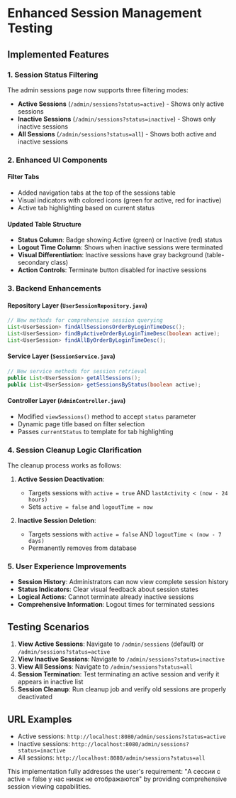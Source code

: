 # Enhanced Session Management Testing

## Implemented Features

### 1. Session Status Filtering
The admin sessions page now supports three filtering modes:
- **Active Sessions** (`/admin/sessions?status=active`) - Shows only active sessions
- **Inactive Sessions** (`/admin/sessions?status=inactive`) - Shows only inactive sessions  
- **All Sessions** (`/admin/sessions?status=all`) - Shows both active and inactive sessions

### 2. Enhanced UI Components

#### Filter Tabs
- Added navigation tabs at the top of the sessions table
- Visual indicators with colored icons (green for active, red for inactive)
- Active tab highlighting based on current status

#### Updated Table Structure
- **Status Column**: Badge showing Active (green) or Inactive (red) status
- **Logout Time Column**: Shows when inactive sessions were terminated
- **Visual Differentiation**: Inactive sessions have gray background (table-secondary class)
- **Action Controls**: Terminate button disabled for inactive sessions

### 3. Backend Enhancements

#### Repository Layer (`UserSessionRepository.java`)
```java
// New methods for comprehensive session querying
List<UserSession> findAllSessionsOrderByLoginTimeDesc();
List<UserSession> findByActiveOrderByLoginTimeDesc(boolean active);
List<UserSession> findAllByOrderByLoginTimeDesc();
```

#### Service Layer (`SessionService.java`)
```java
// New service methods for session retrieval
public List<UserSession> getAllSessions();
public List<UserSession> getSessionsByStatus(boolean active);
```

#### Controller Layer (`AdminController.java`)
- Modified `viewSessions()` method to accept `status` parameter
- Dynamic page title based on filter selection
- Passes `currentStatus` to template for tab highlighting

### 4. Session Cleanup Logic Clarification

The cleanup process works as follows:

1. **Active Session Deactivation**: 
   - Targets sessions with `active = true` AND `lastActivity < (now - 24 hours)`
   - Sets `active = false` and `logoutTime = now`
   
2. **Inactive Session Deletion**:
   - Targets sessions with `active = false` AND `logoutTime < (now - 7 days)`
   - Permanently removes from database

### 5. User Experience Improvements

- **Session History**: Administrators can now view complete session history
- **Status Indicators**: Clear visual feedback about session states
- **Logical Actions**: Cannot terminate already inactive sessions
- **Comprehensive Information**: Logout times for terminated sessions

## Testing Scenarios

1. **View Active Sessions**: Navigate to `/admin/sessions` (default) or `/admin/sessions?status=active`
2. **View Inactive Sessions**: Navigate to `/admin/sessions?status=inactive`
3. **View All Sessions**: Navigate to `/admin/sessions?status=all`
4. **Session Termination**: Test terminating an active session and verify it appears in inactive list
5. **Session Cleanup**: Run cleanup job and verify old sessions are properly deactivated

## URL Examples

- Active sessions: `http://localhost:8080/admin/sessions?status=active`
- Inactive sessions: `http://localhost:8080/admin/sessions?status=inactive`
- All sessions: `http://localhost:8080/admin/sessions?status=all`

This implementation fully addresses the user's requirement: "А сессии с active = false у нас никак не отображаются" by providing comprehensive session viewing capabilities.
